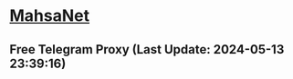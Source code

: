 
# [MahsaNet](https://t.me/mahsa_net)
## Free Telegram Proxy (Last Update: 2024-05-13 23:39:16)

    